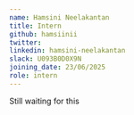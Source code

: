 ```yaml
---
name: Hamsini Neelakantan
title: Intern
github: hamsiinii
twitter: 
linkedin: hamsini-neelakantan
slack: U093B0D0X9N
joining_date: 23/06/2025
role: intern
---
```

Still waiting for this
